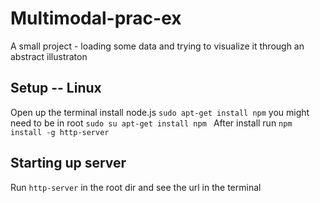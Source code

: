 # Multimodal-prac-ex
A small project - loading some data and trying to visualize it through an abstract illustraton

## Setup -- Linux
Open up the terminal
install node.js `sudo apt-get install npm`
you might need to be in root
`sudo su
 apt-get install npm
`
After install run
`npm install -g http-server`

## Starting up server
Run `http-server` in the root dir and see the url in the terminal
